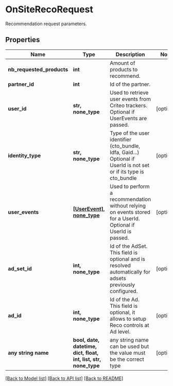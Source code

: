 # OnSiteRecoRequest

Recommendation request parameters.

## Properties
Name | Type | Description | Notes
------------ | ------------- | ------------- | -------------
**nb_requested_products** | **int** | Amount of products to recommend. | 
**partner_id** | **int** | Id of the partner. | 
**user_id** | **str, none_type** | Used to retrieve user events from Criteo trackers. Optional if UserEvents are passed. | [optional] 
**identity_type** | **str, none_type** | Type of the user identifier (cto_bundle, Idfa, Gaid...)  Optional if UserId is not set or if its type is cto_bundle | [optional] 
**user_events** | [**[UserEvent], none_type**](UserEvent.md) | Used to perform a recommendation without relying on events stored for a UserId. Optional if UserId is passed. | [optional] 
**ad_set_id** | **int, none_type** | Id of the AdSet. This field is optional and is resolved automatically for adsets previously configured. | [optional] 
**ad_id** | **int, none_type** | Id of the Ad. This field is optional, it allows to setup Reco controls at Ad level. | [optional] 
**any string name** | **bool, date, datetime, dict, float, int, list, str, none_type** | any string name can be used but the value must be the correct type | [optional]

[[Back to Model list]](../README.md#documentation-for-models) [[Back to API list]](../README.md#documentation-for-api-endpoints) [[Back to README]](../README.md)


